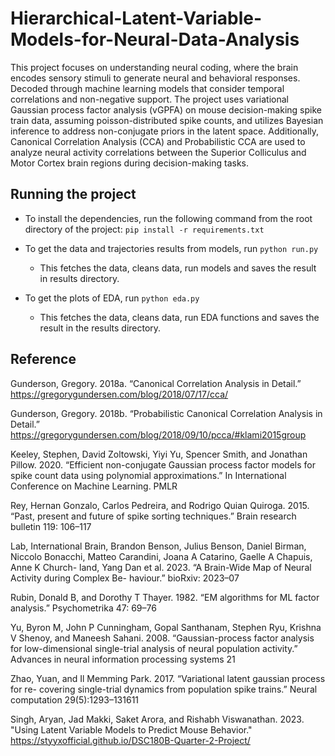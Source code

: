 # Hierarchical-Latent-Variable-Models-for-Neural-Data-Analysis

This project focuses on understanding neural coding, where the brain encodes sensory stimuli to generate neural and behavioral responses. Decoded through machine learning models that consider temporal correlations and non-negative support. The project uses variational Gaussian process factor analysis (vGPFA) on mouse decision-making spike train data, assuming poisson-distributed spike counts, and utilizes Bayesian inference to address non-conjugate priors in the latent space. Additionally, Canonical Correlation Analysis (CCA) and Probabilistic CCA are used to analyze neural activity correlations between the Superior Colliculus and Motor Cortex brain regions during decision-making tasks.


## Running the project

* To install the dependencies, run the following command from the root directory of the project: `pip install -r requirements.txt`

* To get the data and trajectories results from models, run `python run.py`
  - This fetches the data, cleans data, run models and saves the result in results directory.
* To get the plots of EDA, run `python eda.py`
  - This fetches the data, cleans data, run EDA functions and saves the result in the results directory.


## Reference
Gunderson, Gregory. 2018a. “Canonical Correlation Analysis in Detail.” https://gregorygundersen.com/blog/2018/07/17/cca/

Gunderson, Gregory. 2018b. “Probabilistic Canonical Correlation Analysis in Detail.” https://gregorygundersen.com/blog/2018/09/10/pcca/#klami2015group

Keeley, Stephen, David Zoltowski, Yiyi Yu, Spencer Smith, and Jonathan Pillow. 2020.
“Efficient non-conjugate Gaussian process factor models for spike count data using polynomial approximations.” In International Conference on Machine Learning. PMLR

Rey, Hernan Gonzalo, Carlos Pedreira, and Rodrigo Quian Quiroga. 2015. “Past, present
and future of spike sorting techniques.” Brain research bulletin 119: 106–117

Lab, International Brain, Brandon Benson, Julius Benson, Daniel Birman, Niccolo
Bonacchi, Matteo Carandini, Joana A Catarino, Gaelle A Chapuis, Anne K Church-
land, Yang Dan et al. 2023. “A Brain-Wide Map of Neural Activity during Complex Be-
haviour.” bioRxiv: 2023–07

Rubin, Donald B, and Dorothy T Thayer. 1982. “EM algorithms for ML factor analysis.”
Psychometrika 47: 69–76

Yu, Byron M, John P Cunningham, Gopal Santhanam, Stephen Ryu, Krishna V Shenoy,
and Maneesh Sahani. 2008. “Gaussian-process factor analysis for low-dimensional
single-trial analysis of neural population activity.” Advances in neural information processing systems 21

Zhao, Yuan, and Il Memming Park. 2017. “Variational latent gaussian process for re-
covering single-trial dynamics from population spike trains.” Neural computation 29(5):1293–131611

Singh, Aryan, Jad Makki, Saket Arora, and Rishabh Viswanathan. 2023. "Using Latent Variable Models to Predict Mouse Behavior." https://styyxofficial.github.io/DSC180B-Quarter-2-Project/




